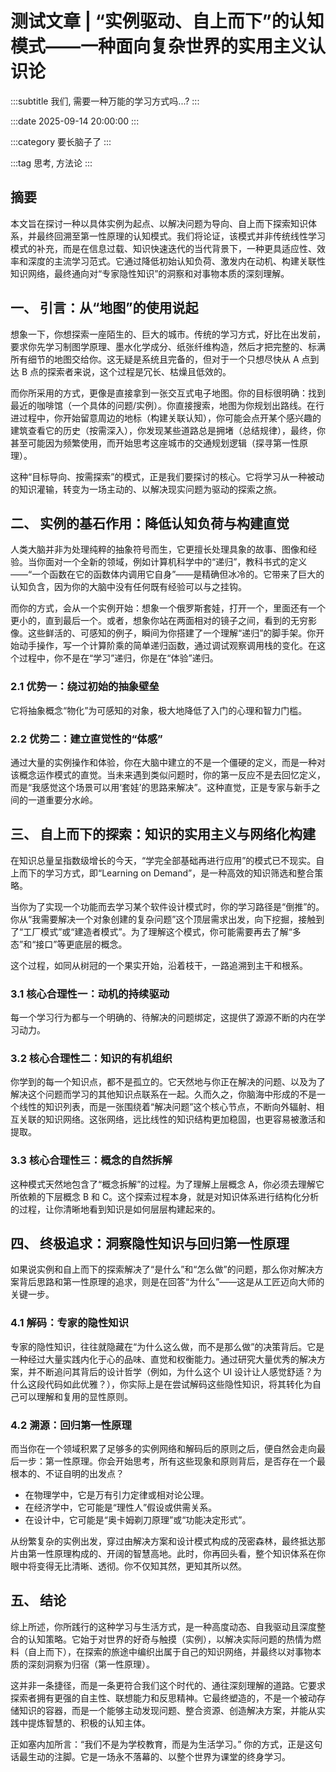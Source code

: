 # 测试文章 | “实例驱动、自上而下”的认知模式——一种面向复杂世界的实用主义认识论

:::subtitle
我们, 需要一种万能的学习方式吗...?
:::

:::date
2025-09-14 20:00:00
:::

:::category
要长脑子了
:::

:::tag
思考, 方法论
:::

## 摘要

本文旨在探讨一种以具体实例为起点、以解决问题为导向、自上而下探索知识体系，并最终回溯至第一性原理的认知模式。我们将论证，该模式并非传统线性学习模式的补充，而是在信息过载、知识快速迭代的当代背景下，一种更具适应性、效率和深度的主流学习范式。它通过降低初始认知负荷、激发内在动机、构建关联性知识网络，最终通向对“专家隐性知识”的洞察和对事物本质的深刻理解。

## 一、 引言：从“地图”的使用说起

想象一下，你想探索一座陌生的、巨大的城市。传统的学习方式，好比在出发前，要求你先学习制图学原理、墨水化学成分、纸张纤维构造，然后才把完整的、标满所有细节的地图交给你。这无疑是系统且完备的，但对于一个只想尽快从 A 点到达 B 点的探索者来说，这个过程是冗长、枯燥且低效的。

而你所采用的方式，更像是直接拿到一张交互式电子地图。你的目标很明确：找到最近的咖啡馆（一个具体的问题/实例）。你直接搜索，地图为你规划出路线。在行进过程中，你开始留意周边的地标（构建关联认知），你可能会点开某个感兴趣的建筑查看它的历史（按需深入），你发现某些道路总是拥堵（总结规律），最终，你甚至可能因为频繁使用，而开始思考这座城市的交通规划逻辑（探寻第一性原理）。

这种“目标导向、按需探索”的模式，正是我们要探讨的核心。它将学习从一种被动的知识灌输，转变为一场主动的、以解决现实问题为驱动的探索之旅。

## 二、 实例的基石作用：降低认知负荷与构建直觉

人类大脑并非为处理纯粹的抽象符号而生，它更擅长处理具象的故事、图像和经验。当你面对一个全新的领域，例如计算机科学中的“递归”，教科书式的定义——“一个函数在它的函数体内调用它自身”——是精确但冰冷的。它带来了巨大的认知负含，因为你的大脑中没有任何既有经验可以与之挂钩。

而你的方式，会从一个实例开始：想象一个俄罗斯套娃，打开一个，里面还有一个更小的，直到最后一个。或者，想象你站在两面相对的镜子之间，看到的无穷影像。这些鲜活的、可感知的例子，瞬间为你搭建了一个理解“递归”的脚手架。你开始动手操作，写一个计算阶乘的简单递归函数，通过调试观察调用栈的变化。在这个过程中，你不是在“学习”递归，你是在“体验”递归。

### 2.1 优势一：绕过初始的抽象壁垒

它将抽象概念“物化”为可感知的对象，极大地降低了入门的心理和智力门槛。

### 2.2 优势二：建立直觉性的“体感”

通过大量的实例操作和体验，你在大脑中建立的不是一个僵硬的定义，而是一种对该概念运作模式的直觉。当未来遇到类似问题时，你的第一反应不是去回忆定义，而是“我感觉这个场景可以用‘套娃’的思路来解决”。这种直觉，正是专家与新手之间的一道重要分水岭。

## 三、 自上而下的探索：知识的实用主义与网络化构建

在知识总量呈指数级增长的今天，“学完全部基础再进行应用”的模式已不现实。自上而下的学习方式，即“Learning on Demand”，是一种高效的知识筛选和整合策略。

当你为了实现一个功能而去学习某个软件设计模式时，你的学习路径是“倒推”的。你从“我需要解决一个对象创建的复杂问题”这个顶层需求出发，向下挖掘，接触到了“工厂模式”或“建造者模式”。为了理解这个模式，你可能需要再去了解“多态”和“接口”等更底层的概念。

这个过程，如同从树冠的一个果实开始，沿着枝干，一路追溯到主干和根系。

### 3.1 核心合理性一：动机的持续驱动

每一个学习行为都与一个明确的、待解决的问题绑定，这提供了源源不断的内在学习动力。

### 3.2 核心合理性二：知识的有机组织

你学到的每一个知识点，都不是孤立的。它天然地与你正在解决的问题、以及为了解决这个问题而学习的其他知识点联系在一起。久而久之，你脑海中形成的不是一个线性的知识列表，而是一张围绕着“解决问题”这个核心节点，不断向外辐射、相互关联的知识网络。这张网络，远比线性的知识结构更加稳固，也更容易被激活和提取。

### 3.3 核心合理性三：概念的自然拆解

这种模式天然地包含了“概念拆解”的过程。为了理解上层概念 A，你必须去理解它所依赖的下层概念 B 和 C。这个探索过程本身，就是对知识体系进行结构化分析的过程，让你清晰地看到知识是如何层层构建起来的。

## 四、 终极追求：洞察隐性知识与回归第一性原理

如果说实例和自上而下的探索解决了“是什么”和“怎么做”的问题，那么你对解决方案背后思路和第一性原理的追求，则是在回答“为什么”——这是从工匠迈向大师的关键一步。

### 4.1 解码：专家的隐性知识

专家的隐性知识，往往就隐藏在“为什么这么做，而不是那么做”的决策背后。它是一种经过大量实践内化于心的品味、直觉和权衡能力。通过研究大量优秀的解决方案，并不断追问其背后的设计哲学（例如，为什么这个 UI 设计让人感觉舒适？为什么这段代码如此优雅？），你实际上是在尝试解码这些隐性知识，将其转化为自己可以理解和复用的显性原则。

### 4.2 溯源：回归第一性原理

而当你在一个领域积累了足够多的实例网络和解码后的原则之后，便自然会走向最后一步：第一性原理。你会开始思考，所有这些现象和原则背后，是否存在一个最根本的、不证自明的出发点？

- 在物理学中，它是万有引力定律或相对论公理。
- 在经济学中，它可能是“理性人”假设或供需关系。
- 在设计中，它可能是“奥卡姆剃刀原理”或“功能决定形式”。

从纷繁复杂的实例出发，穿过由解决方案和设计模式构成的茂密森林，最终抵达那片由第一性原理构成的、开阔的智慧高地。此时，你再回头看，整个知识体系在你眼中将变得无比清晰、透彻。你不仅知其然，更知其所以然。

## 五、 结论

综上所述，你所践行的这种学习与生活方式，是一种高度动态、自我驱动且深度整合的认知策略。它始于对世界的好奇与触摸（实例），以解决实际问题的热情为燃料（自上而下），在探索的旅途中编织出属于自己的知识网络，并最终以对事物本质的深刻洞察为归宿（第一性原理）。

这并非一条捷径，而是一条更符合我们这个时代的、通往深刻理解的道路。它要求探索者拥有更强的自主性、联想能力和反思精神。它最终塑造的，不是一个被动存储知识的容器，而是一个能够主动发现问题、整合资源、创造解决方案，并能从实践中提炼智慧的、积极的认知主体。

正如塞内加所言：“我们不是为学校教育，而是为生活学习。” 你的方式，正是这句话最生动的注脚。它是一场永不落幕的、以整个世界为课堂的终身学习。
